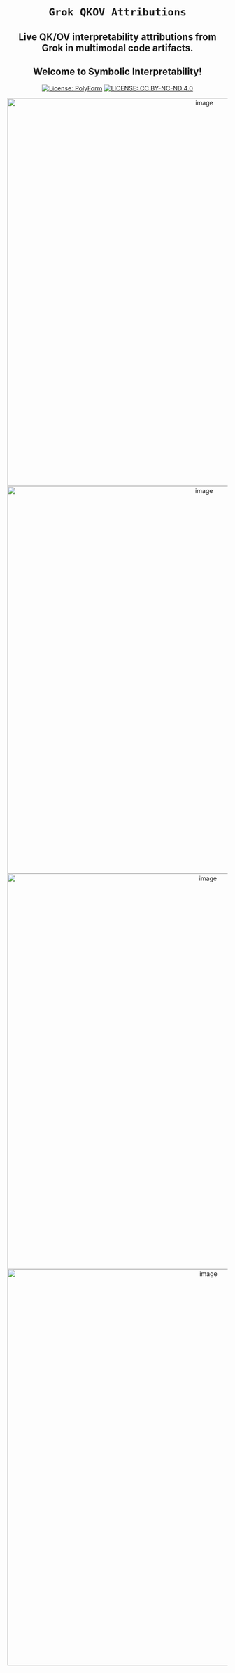 <div align="center">

# **`Grok QKOV Attributions`**

## Live QK/OV interpretability attributions from Grok in multimodal code artifacts. 
## Welcome to Symbolic Interpretability!
[![License: PolyForm](https://img.shields.io/badge/Code-PolyForm-turquoise.svg)](https://polyformproject.org/licenses/noncommercial/1.0.0/)
[![LICENSE: CC BY-NC-ND 4.0](https://img.shields.io/badge/Docs-CC--BY--NC--ND-scarlet.svg)](https://creativecommons.org/licenses/by-nc-nd/4.0/deed.en)


<img width="885" alt="image" src="https://github.com/user-attachments/assets/0d6b0966-8a3d-447e-abcd-c31998d1e04d" />
<img width="884" alt="image" src="https://github.com/user-attachments/assets/d8fe784a-c15b-42e4-98ff-e1a83e1903da" />
<img width="902" alt="image" src="https://github.com/user-attachments/assets/1d577574-1156-4f81-b629-5532d32a5d2b" />
<img width="904" alt="image" src="https://github.com/user-attachments/assets/7b908ace-a7d9-4eaa-8668-2c7efd4fbd61" />
